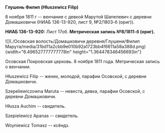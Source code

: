 **Глушень Филип (Hłuszewicz Filip)**

8 ноября 1811 г -- венчание с девкой Марутой Шапелевич с деревни
Домашковичи (НИАБ 136-13-920, лист 9, №2/1803-б (ориг)).

**НИАБ 136-13-920:** Лист 17об. **Метрическая запись №8/1811-б (ориг).**

![](./Осовская волость/Домашковичи деревня/Глушени/Филип Марута/media/31bd11a2cbb9e010b92a1723bb4f6611a58a388d.png){width="6.496527777777778in"
height="1.364478346456693in"}

Осовская Покровская церковь. 8 ноября 1811 года. Метрическая запись о
венчании.

Hłuszewicz Filip -- жених, молодой, парафии Осовской, с деревни
Домашковичи.

Szepeliewiczowna Maruta -- невеста, девка, парафии Осовской, с деревни
Домашковичи.

Hłuszа Auchim -- свидетель.

Szepielewicz Apanas -- свидетель.

Woyniewicz Tomasz -- ксёндз.
